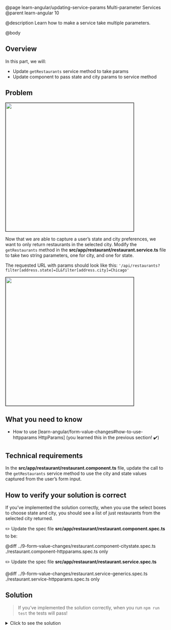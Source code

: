 @page learn-angular/updating-service-params Multi-parameter Services
@parent learn-angular 10

@description Learn how to make a service take multiple parameters.

@body

## Overview

In this part, we will:

- Update `getRestaurants` service method to take params
- Update component to pass state and city params to service method

## Problem

<img src="../static/img/angular/10-updating-service-params/before.png"
  style="border: solid 1px black;" width="400"/>

Now that we are able to capture a user’s state and city preferences, we want to only return restaurants in the selected city. Modify the `getRestaurants` method in the **src/app/restaurant/restaurant.service.ts** file to take two string parameters, one for city, and one for state.

The requested URL with params should look like this: `'/api/restaurants?filter[address.state]=IL&filter[address.city]=Chicago'`

<img src="../static/img/angular/10-updating-service-params/after.png"
  style="border: solid 1px black;" width="400"/>

## What you need to know

- How to use [learn-angular/form-value-changes#how-to-use-httpparams HttpParams] (you learned this in the previous section! ✔️)

## Technical requirements

In the **src/app/restaurant/restaurant.component.ts** file, update the call to the `getRestaurants` service method to use the city and state values captured from the user’s form input.

## How to verify your solution is correct

If you’ve implemented the solution correctly, when you use the select boxes to choose state and city, you should see a list of just restaurants from the selected city returned.

✏️ Update the spec file **src/app/restaurant/restaurant.component.spec.ts** to be:

@diff ../9-form-value-changes/restaurant.component-citystate.spec.ts ./restaurant.component-httpparams.spec.ts only

✏️ Update the spec file **src/app/restaurant/restaurant.service.spec.ts**

@diff ../9-form-value-changes/restaurant.service-generics.spec.ts ./restaurant.service-httpparams.spec.ts only

## Solution

> If you’ve implemented the solution correctly, when you run `npm run test` the tests will pass!

<details>
<summary>Click to see the solution</summary>
✏️ Update **src/app/restaurant/restaurant.service.ts**

@diff ../9-form-value-changes/restaurant.service-generics.ts ./restaurant.service-httpparams.ts only

✏️ Update **src/app/restaurant/restaurant.component.ts**

@diff ../9-form-value-changes/restaurant.component-citystate.ts ./restaurant.component-httpparams.ts only

</details>
